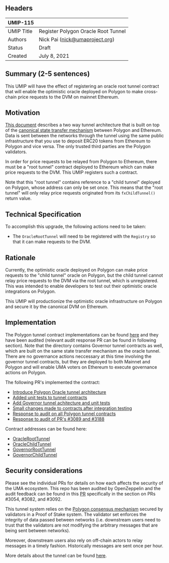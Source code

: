 ## Headers
| UMIP-115    |                                                                                                                                          |
|------------|------------------------------------------------------------------------------------------------------------------------------------------|
| UMIP Title | Register Polygon Oracle Root Tunnel             |
| Authors    | Nick Pai (nick@umaproject.org) |
| Status     | Draft                                                                                                                                    |
| Created    | July 8, 2021                                                                                                                           |

## Summary (2-5 sentences)
This UMIP will have the effect of registering an oracle root tunnel contract that will enable the optimistic oracle deployed on Polygon to make cross-chain price requests to the DVM on mainnet Ethereum.

## Motivation
[This document](https://github.com/UMAprotocol/protocol/blob/master/packages/core/contracts/polygon/README.md) describes a two way tunnel architecture that is built on top of the [canonical state transfer mechanism](https://docs.matic.network/docs/develop/l1-l2-communication/state-transfer) between Polygon and Ethereum. Data is sent between the networks through the tunnel using the same public infrastructure that you use to deposit ERC20 tokens from Ethereum to Polygon and vice versa. The only trusted third parties are the Polygon validators.

In order for price requests to be relayed from Polygon to Ethereum, there must be a "root tunnel" contract deployed to Ethereum which can make price requests to the DVM. This UMIP registers such a contract.

Note that this "root tunnel" contains reference to a "child tunnel" deployed on Polygon, whose address can only be set once. This means that the "root tunnel" will only relay price requests originated from its `fxChildTunnel()` return value.

## Technical Specification
To accomplish this upgrade, the following actions need to be taken:
- The `OracleRootTunnel` will need to be registered with the `Registry` so that it can make requests to the DVM.

## Rationale
Currently, the optimistic oracle deployed on Polygon can make price requests to the "child tunnel" oracle on Polygon, but the child tunnel cannot relay price requests to the DVM via the root tunnel, which is unregistered. This was intended to enable developers to test out their optimistic oracle integrations on Polygon.

This UMIP will productionize the optimistic oracle infrastructure on Polygon and secure it by the canonical DVM on Ethereum.

## Implementation

The Polygon tunnel contract implementations can be found [here](https://github.com/UMAprotocol/protocol/tree/master/packages/core/contracts/polygon) and they have been audited (relevant audit response PR can be found in following section). Note that the directory contains Governor tunnel contracts as well, which are built on the same state transfer mechanism as the oracle tunnel. There are no governance actions neccessary at this time involving the governor tunnel contracts, but they are deployed to both Mainnet and Polygon and will enable UMA voters on Ethereum to execute governance actions on Polygon.

The following PR's implemented the contract:
- [Introduce Polygon Oracle tunnel architecture](https://github.com/UMAprotocol/protocol/pull/3054)
- [Added unit tests to tunnel contracts](https://github.com/UMAprotocol/protocol/pull/3082)
- [Add Governor tunnel achitecture and unit tests](https://github.com/UMAprotocol/protocol/pull/3089)
- [Small changes made to contracts after integration testing](https://github.com/UMAprotocol/protocol/pull/3092)
- [Response to audit on all Polygon tunnel contracts](https://github.com/UMAprotocol/protocol/pull/3188)
- [Response to audit of PR's #3089 and #3188](https://github.com/UMAprotocol/protocol/pull/3208)

Contract addresses can be found here:
- [OracleRootTunnel](https://etherscan.io/address/0xe7b0d6a9943bb8cd8cd323368450ad74474bb1b7#code)
- [OracleChildTunnel](https://polygonscan.com/address/0x7f08B770E52e80ad418A90038FbcDf10DC7CD62F#code)
- [GovernorRootTunnel](https://etherscan.io/address/0x4F490F4835B3693A8874aee87D7CC242c25DCCAf#code)
- [GovernorChildTunnel](https://polygonscan.com/address/0xb4AeaD497FCbEAA3C37919032d42C29682f46376#code)

## Security considerations
Please see the individual PRs for details on how each affects the security of the UMA ecosystem. This repo has been audited by OpenZeppelin and the audit feedback can be found in this [PR](https://github.com/UMAprotocol/protocol/pull/3188) specifically in the section on PRs #3054, #3082, and #3092.

This tunnel system relies on the [Polygon consensus mechanism](https://docs.matic.network/docs/home/architecture/security-models/#proof-of-stake-security) secured by validators in a Proof of Stake system. The validator set enforces the integrity of data passed between networks (i.e. downstream users need to trust that the validators are not modifying the arbitrary messages that are being sent between networks).

Moreover, downstream users also rely on off-chain actors to relay messages in a timely fashion. Historically messages are sent once per hour.

More details about the tunnel can be found [here](https://github.com/UMAprotocol/protocol/tree/master/packages/core/contracts/polygon#readme).
